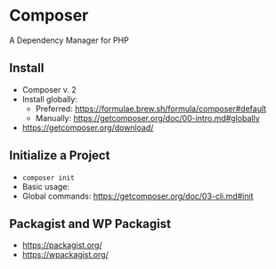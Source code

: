 # Composer
A Dependency Manager for PHP

## Install
- Composer v. 2
- Install globally:
    - Preferred: https://formulae.brew.sh/formula/composer#default
    - Manually: https://getcomposer.org/doc/00-intro.md#globally
- https://getcomposer.org/download/
## Initialize a Project
- `composer init`
- Basic usage:
- Global commands: https://getcomposer.org/doc/03-cli.md#init

## Packagist and WP Packagist

- https://packagist.org/
- https://wpackagist.org/